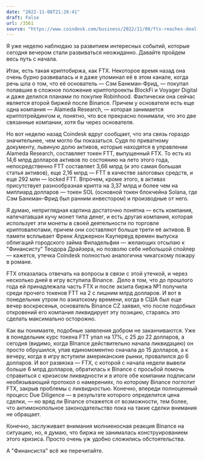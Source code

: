 ```yaml
---
date: "2022-11-08T21:28:41"
draft: False
url: /3561
source: "https://www.coindesk.com/business/2022/11/08/ftx-reaches-deal-with-binance-amid-liquidity-scare-sam-bankman-fried-says/"
---
```


Я уже неделю наблюдаю за развитием интересных событий, которые сегодня вечером стали развиваться неожиданно. Давайте пройдем весь путь с начала.

Итак, есть такая криптобиржа, как FTX. Некоторое время назад она очень бурно развивалась и я даже упоминал её в этом канале, когда речь шла о том, что её основатель — Сэм Банкман-Фрид, — покупал попавшие в сложное положение криптопроекты BlockFi и Voyager Digital и даже делился планами по покупке Robinhood. Фактически она сейчас является второй биржей после Binance. Причем у основателя есть еще одна компания — Alameda Research, — которая занимается криптотрейдингом и, понятно, что все прекрасно понимали, что это две связанные компании, хотя бы через основателя.

Но вот неделю назад Coindesk вдруг сообщает, что эта связь гораздо значительнее, чем могло бы показаться. Судя по приватному документу, львиную долю активов, которые находятся в управлении Alameda Research, составляет токен FTT, выпущенный FTX. То есть из 14,6 млрд долларов активов по состоянию на лето этого года, непосредственно FTT составляет 3,66 млрд (и это самая большая статья активов), еще 2,16 млрд — FTT в качестве залоговых средств, и еще 292 млн — locked FTT. Впрочем, кроме этого, в активах присутствует разнообразная крипта на 3,37 млрд и более чем на миллиард долларов — токен SOL (основной токен блокчейна Solana, где Сэм Банкман-Фрид был ранним инвестором) и производные от него. 

Я думаю, неприглядная картина достаточно понятна — есть компания, напечатавшая кучу монет типа денег, и есть другая компания, которая использует эти монеты в своей деятельности по торговле криптовалютами, причем они составляют больше трети её активов. В памяти всплывает Френк Алджернон Каупервуд времен выпуска облигаций городского займа Филадельфии — желающих отсылаю к "Финансисту" Теодора Драйзера, но позволю себе небольшой спойлер — кажется, утечка Coindesk полностью аналогична чикагскому пожару в романе.

FTX отказалась отвечать на вопросы в связи с этой утечкой, и через несколько дней в игру вступила Binance.  Дело в том, что до прошлого года ей принадлежала часть FTX и после экзита биржа №1 получила среди прочего токенов FTT на 2 с лишним млрд долларов. И вот в понедельник утром по азиатскому времени, когда в США был еще вечер воскресенья, основатель Binance CZ заявил, что после подобных откровений его компания ликвидирует эту позицию, стараясь это сделать максимально осторожно. 

Как вы понимаете, подобные заявления добром не заканчиваются. Уже в понедельник курс токена FTT упал на 17%, с 25 до 22 долларов, а сегодня (видимо, когда BInance действительно начала ликвидацию) он просто обрушился, упав единомоментно сначала до 15 долларов, а к вечеру, когда в игру вступили американские рынки, провалился до 6 долларов. И вот развязка — FTX, с которой с начала недели вывели больше 6 млрд долларов, обратилась к Binance с просьбой помочь справиться с кризисом ликвидности и в итоге обе компании подписали необязывающий протокол о намерениях, по которому Binance поглотит FTX, закрыв проблемы с ликвидностью. Конечно, впереди полноценный процесс Due Diligence — в результате которого определится цена сделки, — но вряд ли Binance откажется от возможности, тем более, что антимонопольное законодательство пока на такие сделки внимания не обращает.

Конечно, заслуживает внимания молниеносная реакция Binance на ситуацию, но, я думаю, что биржа не занималась конструированием этого кризиса. Просто очень уж удобно сложились обстоятельства. 

А "Финансиста" всё же перечитайте.

